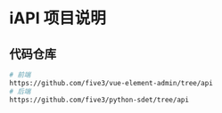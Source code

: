 # iAPI 项目说明

## 代码仓库
```bash
# 前端
https://github.com/five3/vue-element-admin/tree/api
# 后端
https://github.com/five3/python-sdet/tree/api
```
